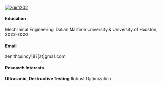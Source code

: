 

[![zqin1202](https://img.shields.io/badge/zqin1202-github-blue?logo=github)](https://github.com/zqin1202)

#### Education
Mechanical Engineering, Dalian Martime University & University of Houston, 2022-2026


#### Email
zenithquincy183[at]gmail.com


#### Research Interests
<strong>Ultrasonic, Destructive Testing</strong>
Robust Optimization

